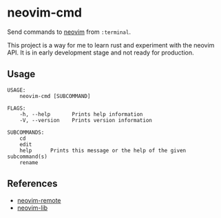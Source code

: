 neovim-cmd
==========

Send commands to [neovim](https://neovim.io/) from `:terminal`.

This project is a way for me to learn rust and experiment with
the neovim API. It is in early development stage and not ready for production.

Usage
-----
```
USAGE:
    neovim-cmd [SUBCOMMAND]

FLAGS:
    -h, --help       Prints help information
    -V, --version    Prints version information

SUBCOMMANDS:
    cd
    edit
    help      Prints this message or the help of the given subcommand(s)
    rename
```


References
----------
- [neovim-remote](https://github.com/mhinz/neovim-remote)
- [neovim-lib](https://github.com/daa84/neovim-lib)
